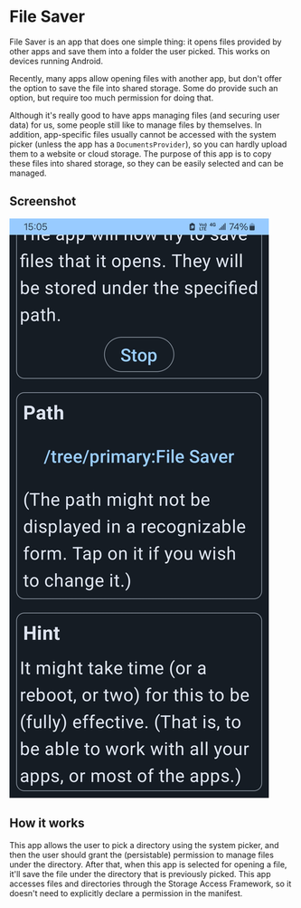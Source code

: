 # File Saver

File Saver is an app that does one simple thing: it opens files provided by other apps and save them into a folder the user picked. This works on devices running Android.

Recently, many apps allow opening files with another app, but don't offer the option to save the file into shared storage. Some do provide such an option, but require too much permission for doing that.

Although it's really good to have apps managing files (and securing user data) for us, some people still like to manage files by themselves. In addition, app-specific files usually cannot be accessed with the system picker (unless the app has a `DocumentsProvider`), so you can hardly upload them to a website or cloud storage. The purpose of this app is to copy these files into shared storage, so they can be easily selected and can be managed.

## Screenshot

![](./screenshots/screenshot1.jpg)

## How it works

This app allows the user to pick a directory using the system picker, and then the user should grant the (persistable) permission to manage files under the directory. After that, when this app is selected for opening a file, it'll save the file under the directory that is previously picked. This app accesses files and directories through the Storage Access Framework, so it doesn't need to explicitly declare a permission in the manifest.